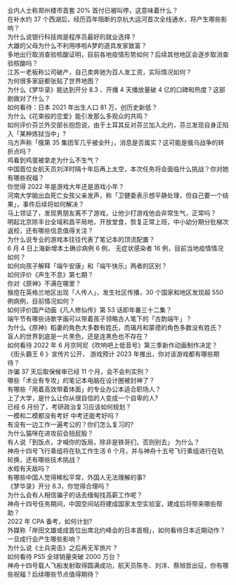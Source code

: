 业内人士称郑州楼市首套  20% 首付已被叫停，这意味着什么？  
在补水约 37 个西湖后，经历百年阻断的京杭大运河首次全线通水，将产生哪些影响？  
为什么说银行科技岗是程序员最好的就业选择？  
大雄的父母为什么不利用哆啦A梦的道具发家致富？  
多地出行取消查验核酸证明，目前各地疫情形势如何？后续其他地区会逐步取消查验核酸吗？  
江苏一老板称公司破产，自己卖奔驰为百人发工资，实际情况如何？  
为何很多家庭都张贴了世界地图？  
为什么《梦华录》能达到开分 8.3 、开播 4 天播放量破 4 亿的口碑和热度？这部剧做对了什么？  
如何看待：日本 2021 年出生人口 81 万，创历史新低？  
为什么《花束般的恋爱》能引发那么多观众的共鸣？  
如何评价芬兰外交部长抱怨说，由于土耳其反对芬兰加入北约，芬兰发现自身正陷入「某种炼狱当中」?  
乌方声称「俄第 35 集团军几乎被全歼」，消息是否属实？这可能是俄乌战争的转折点吗？  
鸡看到鸡蛋被拿走为什么不生气？  
中国首位女航天员刘洋时隔十年后再上太空，本次任务将会面临什么挑战？你对她有哪些祝福？  
你觉得 2022 年是游戏大年还是游戏小年？  
河南大学脑出血死亡女孩父亲发声，称「卫健委表示想平静处理，但自己要一个结果」，事件后续将如何解决？  
马上领证了，发现男朋友离不了游戏，让他少打游戏他会非常生气，正常吗？  
明起北京除丰台全域和昌平局地，开放堂食，恢复正常上班，中小幼分期分批梯次返校，还有哪些信息值得关注？  
为什么说专业的游戏本往往代表了笔记本的顶流配置？  
6 月 4 日上海新增本土确诊病例 6 例， 无症状感染者 16 例，目前当地疫情情况如何？  
如何向孩子解释「端午安康」和「端午快乐」两者的区别？  
如何评价《声生不息》第七期？  
你对《原神》不满在哪里？  
猴痘在英格兰地区出现「人传人」，发生社区传播，30 个国家和地区发现超 550 例病例，目前情况如何？  
如何评价国产动画《凡人修仙传》第 53 话即年番三十二集？  
端午节有哪些诗歌字画可以带着孩子领略古人笔下的「古韵端午」？  
为什么《原神》稻妻的角色大多数有姓氏，而璃月和蒙德的角色多数没有姓氏？  
盲人的世界到底是一片黑色，还是连黑色也不存在？  
如何看待 2022 年 6 月京阿尼《吹响吧上低音号》第三季新作动画制作决定？  
《街头霸王 6 》宣传片公开， 游戏预计 2023 年推出，你对该游戏都有哪些期待？  
诈骗 37 天后取保候审已经 11 个月，会不会判实刑？  
哪些「术业有专攻」的笔记本电脑在设计圈被封神了？  
有哪些「用着高效带着体面」的专业办公本适合职场人？  
上了大学，是什么让你从很自信的人变成一个自卑的人?  
已经 6 月份了，考研政治复习应该如何规划？  
一模和二模都没有考好 中考还能考好吗？  
有没有一边工作一遍考公的？你们怎么复习的?  
为什么猫咪在进攻前会扭屁股？  
有人说「到饭点，才喊你的饭局，除非是铁哥们，否则别去」 为什么？  
神舟十四号飞行乘组将在轨工作生活 6 个月，并与神舟十五号飞行乘组进行在轨轮换，还有哪些技术挑战？  
水蛭有天敌吗？  
有哪些中国人觉得稀松平常，外国人无法理解的事?  
《梦华录》开分 8.3，你觉得合理吗？  
为什么会有人相信骗子的话去缅甸找高薪工作呢？  
神舟十四号任务期间，中国空间站将建成国家太空实验室，建成后将带来哪些帮助？  
2022 年 CPA 备考，如何计划?  
外媒称「岸田文雄或成首位出席北约峰会的日本首相」，如何看待日本近期动作？一旦成行会产生哪些影响？  
为什么说《士兵突击》之后再无军旅片？  
如何看待 PS5 全球销量突破 2000 万台？  
神舟十四号载人飞船发射取得圆满成功，航天员陈冬、刘洋、蔡旭哲出征，你有哪些祝福？后续哪些节点值得期待？  
